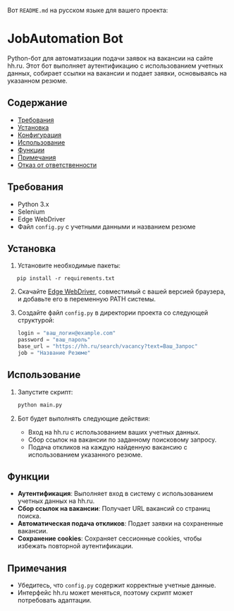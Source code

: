 Вот `README.md` на русском языке для вашего проекта:


# JobAutomation Bot

Python-бот для автоматизации подачи заявок на вакансии на сайте hh.ru. Этот бот выполняет аутентификацию с использованием учетных данных, собирает ссылки на вакансии и подает заявки, основываясь на указанном резюме.

## Содержание
- [Требования](#требования)
- [Установка](#установка)
- [Конфигурация](#конфигурация)
- [Использование](#использование)
- [Функции](#функции)
- [Примечания](#примечания)
- [Отказ от ответственности](#отказ-от-ответственности)

## Требования

- Python 3.x
- Selenium
- Edge WebDriver
- Файл `config.py` с учетными данными и названием резюме

## Установка

1. Установите необходимые пакеты:

 ```
    pip install -r requirements.txt
```

2. Скачайте [Edge WebDriver](https://developer.microsoft.com/en-us/microsoft-edge/tools/webdriver/), совместимый с вашей версией браузера, и добавьте его в переменную PATH системы.

3. Создайте файл `config.py` в директории проекта со следующей структурой:

   ```python
   login = "ваш_логин@example.com"
   password = "ваш_пароль"
   base_url = "https://hh.ru/search/vacancy?text=Ваш_Запрос"
   job = "Название Резюме"
   ```

## Использование

1. Запустите скрипт:

   ```bash
   python main.py
   ```

2. Бот будет выполнять следующие действия:
   - Вход на hh.ru с использованием ваших учетных данных.
   - Сбор ссылок на вакансии по заданному поисковому запросу.
   - Подача откликов на каждую найденную вакансию с использованием указанного резюме.

## Функции

- **Аутентификация**: Выполняет вход в систему с использованием учетных данных на hh.ru.
- **Сбор ссылок на вакансии**: Получает URL вакансий со страниц поиска.
- **Автоматическая подача откликов**: Подает заявки на сохраненные вакансии.
- **Сохранение cookies**: Сохраняет сессионные cookies, чтобы избежать повторной аутентификации.

## Примечания

- Убедитесь, что `config.py` содержит корректные учетные данные.
- Интерфейс hh.ru может меняться, поэтому скрипт может потребовать адаптации.
